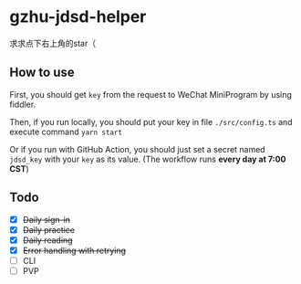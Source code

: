# gzhu-jdsd-helper

求求点下右上角的star（

## How to use

First, you should get `key` from the request to WeChat MiniProgram by using fiddler.

Then, if you run locally, you should put your key in file `./src/config.ts` and execute command `yarn start`

Or if you run with GitHub Action, you should just set a secret named `jdsd_key` with your `key` as its value. (The workflow runs **every day at 7:00 CST**)

## Todo

- [x] ~~Daily sign-in~~
- [x] ~~Daily practice~~
- [x] ~~Daily reading~~
- [x] ~~Error handling with retrying~~
- [ ] CLI
- [ ] PVP
